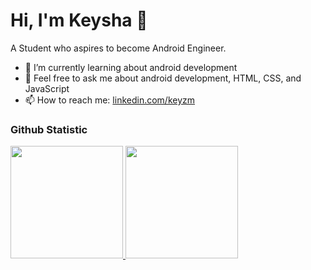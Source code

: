 # Hi, I'm Keysha 👋

A Student who aspires to become Android Engineer. <br>

- 🌱 I’m currently learning about android development
- 💬 Feel free to ask me about android development, HTML, CSS, and JavaScript
- 📫 How to reach me: [linkedin.com/keyzm](https://www.linkedin.com/in/keyzm/)

### Github Statistic
<p align="left">
<a href="https://github.com/zask45">
  <img height="180em" src="https://github-readme-stats-eight-theta.vercel.app/api?username=zask45&show_icons=true&theme=algolia&include_all_commits=true&count_private=true"/>
  <img height="180em" src="https://github-readme-stats-eight-theta.vercel.app/api/top-langs/?username=zask45&layout=compact&langs_count=8&theme=algolia"/>
</a>
</p>

<!--
**zask45/zask45** is a ✨ _special_ ✨ repository because its `README.md` (this file) appears on your GitHub profile.

Here are some ideas to get you started:

- 🔭 I’m currently working on ...
- 🌱 I’m currently learning ...
- 👯 I’m looking to collaborate on ...
- 🤔 I’m looking for help with ...
- 💬 Ask me about ...
- 📫 How to reach me: ...
- 😄 Pronouns: ...
- ⚡ Fun fact: ...
-->
